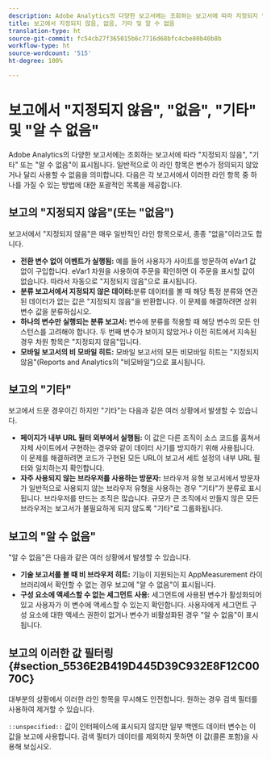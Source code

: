 ```yaml
---
description: Adobe Analytics의 다양한 보고서에는 조회하는 보고서에 따라 지정되지 않음, 없음, 기타 또는 알 수 없음이 표시됩니다. 일반적으로 이 라인 항목은 변수가 정의되지 않았거나 달리 사용할 수 없음을 의미합니다.
title: 보고에서 지정되지 않음, 없음, 기타 및 알 수 없음
translation-type: ht
source-git-commit: fc54cb27f365015b6c7716d68bfc4cbe80b40b8b
workflow-type: ht
source-wordcount: '515'
ht-degree: 100%

---
```



# 보고에서 &quot;지정되지 않음&quot;, &quot;없음&quot;, &quot;기타&quot; 및 &quot;알 수 없음&quot;

Adobe Analytics의 다양한 보고서에는 조회하는 보고서에 따라 &quot;지정되지 않음&quot;, &quot;기타&quot; 또는 &quot;알 수 없음&quot;이 표시됩니다. 일반적으로 이 라인 항목은 변수가 정의되지 않았거나 달리 사용할 수 없음을 의미합니다. 다음은 각 보고서에서 이러한 라인 항목 중 하나를 가질 수 있는 방법에 대한 포괄적인 목록을 제공합니다.

## 보고의 &quot;지정되지 않음&quot;(또는 &quot;없음&quot;)

보고서에서 &quot;지정되지 않음&quot;은 매우 일반적인 라인 항목으로서, 종종 &quot;없음&quot;이라고도 합니다.

* **전환 변수 없이 이벤트가 실행됨:** 예를 들어 사용자가 사이트를 방문하여 eVar1 값 없이 구입합니다. eVar1 차원을 사용하여 주문을 확인하면 이 주문을 표시할 값이 없습니다. 따라서 자동으로 &quot;지정되지 않음&quot;으로 표시됩니다.
* **분류 보고서에서 지정되지 않은 데이터:**&#x200B;분류 데이터를 볼 때 해당 특정 분류와 연관된 데이터가 없는 값은 &quot;지정되지 않음&quot;을 반환합니다. 이 문제를 해결하려면 상위 변수 값을 분류하십시오.
* **하나의 변수만 실행되는 분류 보고서:** 변수에 분류를 적용할 때 해당 변수의 모든 인스턴스를 고려해야 합니다. 두 번째 변수가 보이지 않았거나 이전 히트에서 지속된 경우 차원 항목은 &quot;지정되지 않음&quot;입니다.
* **모바일 보고서의 비 모바일 히트:** 모바일 보고서의 모든 비모바일 히트는 &quot;지정되지 않음&quot;(Reports and Analytics의 &quot;비모바일&quot;)으로 표시됩니다.

## 보고의 &quot;기타&quot;

보고에서 드문 경우이긴 하지만 &quot;기타&quot;는 다음과 같은 여러 상황에서 발생할 수 있습니다.

* **페이지가 내부 URL 필터 외부에서 실행됨:** 이 값은 다른 조직이 소스 코드를 훔쳐서 자체 사이트에서 구현하는 경우와 같이 데이터 사기를 방지하기 위해 사용됩니다. 이 문제를 해결하려면 코드가 구현된 모든 URL이 보고서 세트 설정의 내부 URL 필터와 일치하는지 확인합니다.
* **자주 사용되지 않는 브라우저를 사용하는 방문자:** 브라우저 유형 보고서에서 방문자가 일반적으로 사용되지 않는 브라우저 유형을 사용하는 경우 &quot;기타&quot;가 분류로 표시됩니다. 브라우저를 만드는 조직은 많습니다. 규모가 큰 조직에서 만들지 않은 모든 브라우저는 보고서가 불필요하게 되지 않도록 &quot;기타&quot;로 그룹화됩니다.

## 보고의 &quot;알 수 없음&quot;

&quot;알 수 없음&quot;은 다음과 같은 여러 상황에서 발생할 수 있습니다.

* **기술 보고서를 볼 때 비 브라우저 히트:** 기능이 지원되는지 AppMeasurement 라이브러리에서 확인할 수 없는 경우 보고에 &quot;알 수 없음&quot;이 표시됩니다.
* **구성 요소에 액세스할 수 없는 세그먼트 사용:** 세그먼트에 사용된 변수가 활성화되어 있고 사용자가 이 변수에 액세스할 수 있는지 확인합니다. 사용자에게 세그먼트 구성 요소에 대한 액세스 권한이 없거나 변수가 비활성화된 경우 &quot;알 수 없음&quot;이 표시됩니다.

## 보고의 이러한 값 필터링 {#section_5536E2B419D445D39C932E8F12C0070C}

대부분의 상황에서 이러한 라인 항목을 무시해도 안전합니다. 원하는 경우 검색 필터를 사용하여 제거할 수 있습니다.

`::unspecified::` 값이 인터페이스에 표시되지 않지만 일부 백엔드 데이터 변수는 이 값을 보고에 사용합니다. 검색 필터가 데이터를 제외하지 못하면 이 값(콜론 포함)을 사용해 보십시오.
